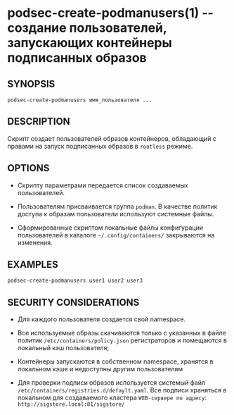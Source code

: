 podsec-create-podmanusers(1) -- создание пользователей, запускающих  контейнеры подписанных образов
================================

## SYNOPSIS

`podsec-create-podmanusers имя_пользователя ...`

## DESCRIPTION

Cкрипт создает пользователей образов контейнеров, обладающий с правами на запуск подписанных образов в `rootless` режиме.

## OPTIONS

- Скрипту параметрами передается список создаваемых пользователей.

- Пользователям присваивается группа `podman`. В качестве политик доступа к образам пользователи используют системные файлы.

- Сформированные скриптом локальные файлы конфигурации пользователей в каталоге `~/.config/containers/` закрываются на изменения.

## EXAMPLES

`podsec-create-podmanusers user1 user2 user3`

## SECURITY CONSIDERATIONS

- Для каждого пользователя создается свой namespace.

- Все используемые образы скачиваются только с указанных в файле политик `/etc/containers/policy.json` регистраторов и помещаются в локальный кэш пользователя;

- Контейнеры  запускаются в собственном namespace, хранятся в локальном кэше и недоступны другим пользователям

- Для проверки подписи образов используется системый файл `/etc/containers/registries.d/defaylt.yaml`. Все подписи храняться в локальном для создаваемого кластера  `WEB-сервере по адресу`: ` http://sigstore.local:81/sigstore/`

